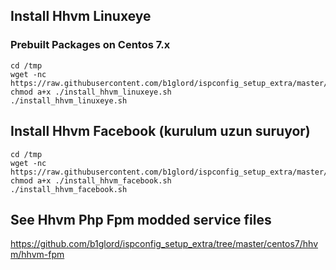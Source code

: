 ## Install Hhvm Linuxeye 
### Prebuilt Packages on Centos 7.x
```
cd /tmp
wget -nc https://raw.githubusercontent.com/b1glord/ispconfig_setup_extra/master/centos7/hhvm/install_hhvm_linuxeye.sh
chmod a+x ./install_hhvm_linuxeye.sh
./install_hhvm_linuxeye.sh
```
## Install Hhvm Facebook (kurulum uzun suruyor)
```
cd /tmp
wget -nc https://raw.githubusercontent.com/b1glord/ispconfig_setup_extra/master/centos7/hhvm/install_hhvm_facebook.sh
chmod a+x ./install_hhvm_facebook.sh
./install_hhvm_facebook.sh
```

## See Hhvm Php Fpm modded service files
https://github.com/b1glord/ispconfig_setup_extra/tree/master/centos7/hhvm/hhvm-fpm
